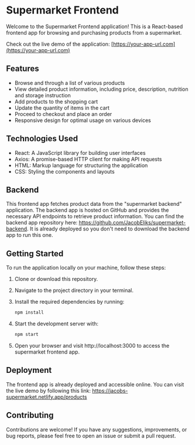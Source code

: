 # Supermarket Frontend

Welcome to the Supermarket Frontend application! This is a React-based frontend app for browsing and purchasing products from a supermarket.

Check out the live demo of the application: [https://your-app-url.com](https://your-app-url.com)

## Features

- Browse and through a list of various products
- View detailed product information, including price, description, nutrition and storage instruction
- Add products to the shopping cart
- Update the quantity of items in the cart
- Proceed to checkout and place an order
- Responsive design for optimal usage on various devices

## Technologies Used

- React: A JavaScript library for building user interfaces
- Axios: A promise-based HTTP client for making API requests
- HTML: Markup language for structuring the application
- CSS: Styling the components and layouts

## Backend

This frontend app fetches product data from the "supermarket backend" application. The backend app is hosted on GitHub and provides the necessary API endpoints to retrieve product information. You can find the backend app repository here: https://github.com/JacobEliks/supermarket-backend. It is already deployed so you don't need to download the backend app to run this one.

## Getting Started

To run the application locally on your machine, follow these steps:

1. Clone or download this repository.
2. Navigate to the project directory in your terminal.
3. Install the required dependencies by running:

   ```bash
   npm install
   ```

4. Start the development server with:
   ```bash
   npm start
   ```

5. Open your browser and visit http://localhost:3000 to access the supermarket frontend app.

## Deployment

The frontend app is already deployed and accessible online. You can visit the live demo by following this link: https://jacobs-supermarket.netlify.app/products

## Contributing

Contributions are welcome! If you have any suggestions, improvements, or bug reports, please feel free to open an issue or submit a pull request.
